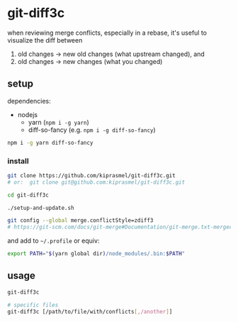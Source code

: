 # git-diff3c

when reviewing merge conflicts, especially in a rebase,
it's useful to visualize the diff between
1. old changes -> new old changes (what upstream changed), and
2. old changes -> new changes (what you changed)

## setup

dependencies:
- nodejs
	- yarn (`npm i -g yarn`) 
	- diff-so-fancy (e.g. `npm i -g diff-so-fancy`)

```sh
npm i -g yarn diff-so-fancy
```

### install

```sh
git clone https://github.com/kiprasmel/git-diff3c.git
# or:  git clone git@github.com:kiprasmel/git-diff3c.git

cd git-diff3c

./setup-and-update.sh

git config --global merge.conflictStyle=zdiff3
# https://git-scm.com/docs/git-merge#Documentation/git-merge.txt-mergeconflictStyle
```

and add to `~/.profile` or equiv:

```sh
export PATH="$(yarn global dir)/node_modules/.bin:$PATH"
```

## usage

```sh
git-diff3c
```

```sh
# specific files
git-diff3c [/path/to/file/with/conflicts[,/another]]
```

